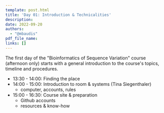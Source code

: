 ```yaml
---
template: post.html
title: 'Day 01: Introduction & Technicalities'
description:
date: 2022-09-20
authors:
  - "@mbaudis"
pdf_file_name: 
links: []
---
```


The first day of the "Bioinformatics of Sequence Variation" course (afternoon only)
starts with a general introduction to the course's topics, timeline and
procedures.

<!--more-->

* 13:30 - 14:00: Finding the place
* 14:00 - 15:00: Introduction to room & systems (Tina Siegenthaler)
    - computer, accounts, rules
* 15:00 - 16:30: Course site & preparation
    - Github accounts
    - resources & know-how

